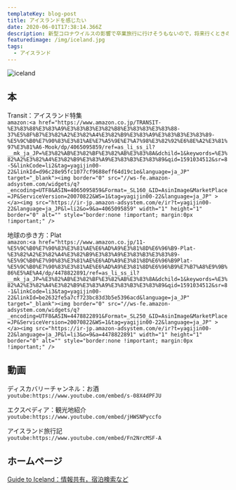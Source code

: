 ```yaml
---
templateKey: blog-post
title: アイスランドを感じたい
date: 2020-06-01T17:38:14.366Z
description: 新型コロナウイルスの影響で卒業旅行に行けそうもないので，将来行くときのためにまとめておく．
featuredimage: /img/iceland.jpg
tags:
  - アイスランド
---
```

![iceland](/img/iceland.jpg "iceland")

## 本

Transit：アイスランド特集\
`amazon:<a href="https://www.amazon.co.jp/TRANSIT-%E3%83%88%E3%83%A9%E3%83%B3%E3%82%B8%E3%83%83%E3%83%88-37%E5%8F%B7%E3%82%A2%E3%82%A4%E3%82%B9%E3%83%A9%E3%83%B3%E3%83%89-%E5%9C%B0%E7%90%83%E3%81%AE%E7%A5%9E%E7%A7%98%E3%82%92%E6%8E%A2%E3%81%97%E3%81%A6-Mook/dp/4065095859/ref=as_li_ss_il?__mk_ja_JP=%E3%82%AB%E3%82%BF%E3%82%AB%E3%83%8A&dchild=1&keywords=%E3%82%A2%E3%82%A4%E3%82%B9%E3%83%A9%E3%83%B3%E3%83%89&qid=1591034512&sr=8-5&linkCode=li2&tag=yagijin00-22&linkId=d96c28e95fc1077cf9688eff64d19c1e&language=ja_JP" target="_blank"><img border="0" src="//ws-fe.amazon-adsystem.com/widgets/q?_encoding=UTF8&ASIN=4065095859&Format=_SL160_&ID=AsinImage&MarketPlace=JP&ServiceVersion=20070822&WS=1&tag=yagijin00-22&language=ja_JP" ></a><img src="https://ir-jp.amazon-adsystem.com/e/ir?t=yagijin00-22&language=ja_JP&l=li2&o=9&a=4065095859" width="1" height="1" border="0" alt="" style="border:none !important; margin:0px !important;" />`

地球の歩き方：Plat\
`amazon:<a href="https://www.amazon.co.jp/11-%E5%9C%B0%E7%90%83%E3%81%AE%E6%AD%A9%E3%81%8D%E6%96%B9-Plat-%E3%82%A2%E3%82%A4%E3%82%B9%E3%83%A9%E3%83%B3%E3%83%89-%E5%9C%B0%E7%90%83%E3%81%AE%E6%AD%A9%E3%81%8D%E6%96%B9Plat-%E5%9C%B0%E7%90%83%E3%81%AE%E6%AD%A9%E3%81%8D%E6%96%B9%E7%B7%A8%E9%9B%86%E5%AE%A4/dp/4478822891/ref=as_li_ss_il?__mk_ja_JP=%E3%82%AB%E3%82%BF%E3%82%AB%E3%83%8A&dchild=1&keywords=%E3%82%A2%E3%82%A4%E3%82%B9%E3%83%A9%E3%83%B3%E3%83%89&qid=1591034512&sr=8-1&linkCode=li3&tag=yagijin00-22&linkId=be2632fe5a7cf723bc83d3b5e5396acd&language=ja_JP" target="_blank"><img border="0" src="//ws-fe.amazon-adsystem.com/widgets/q?_encoding=UTF8&ASIN=4478822891&Format=_SL250_&ID=AsinImage&MarketPlace=JP&ServiceVersion=20070822&WS=1&tag=yagijin00-22&language=ja_JP" ></a><img src="https://ir-jp.amazon-adsystem.com/e/ir?t=yagijin00-22&language=ja_JP&l=li3&o=9&a=4478822891" width="1" height="1" border="0" alt="" style="border:none !important; margin:0px !important;" />`

## 動画

ディスカバリーチャンネル：お酒\
`youtube:https://www.youtube.com/embed/s-08X4dPFJU`

エクスペディア：観光地紹介\
`youtube:https://www.youtube.com/embed/jHWSNPyccfo`

アイスランド旅行記\
`youtube:https://www.youtube.com/embed/Fn2NrcMSF-A`

## ホームページ

[Guide to Iceland：情報共有，宿泊検索など](https://guidetoiceland.is/ja/)
